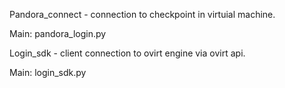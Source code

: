 Pandora_connect - connection to checkpoint in virtuial machine.

Main: pandora_login.py

Login_sdk - client connection to ovirt engine via ovirt api.

Main: login_sdk.py
